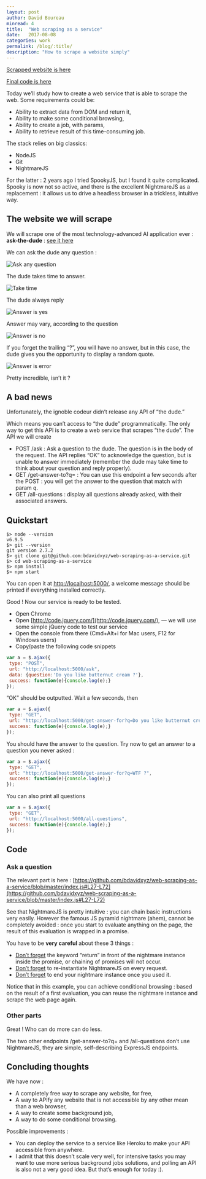 ```yaml
---
layout: post
author: David Boureau
minread: 4
title:  "Web scraping as a service"
date:   2017-08-08
categories: work
permalink: /blog/:title/
description: "How to scrape a website simply"
---
```



[Scrapped website is here](https://bdavidxyz.github.io/ask-the-dude/)

[Final code is here](https://github.com/bdavidxyz/web-scraping-as-a-service)

Today we’ll study how to create a web service that is able to scrape the web.
Some requirements could be:
- Ability to extract data from DOM and return it,
- Ability to make some conditional browsing,
- Ability to create a job, with params,
- Ability to retrieve result of this time-consuming job.

The stack relies on big classics:
- NodeJS
- Git
- NightmareJS

For the latter : 2 years ago I tried SpookyJS, but I found it quite complicated. Spooky is now not so active, and there is the excellent NightmareJS as a replacement : it allows us to drive a headless browser in a trickless, intuitive way.

## The website we will scrape

We will scrape one of the most technology-advanced AI application ever : **ask-the-dude** : [see it here](https://bdavidxyz.github.io/ask-the-dude/)


We can ask the dude any question :

![Ask any question](http://res.cloudinary.com/toutuncafe/image/upload/v1502292004/intro_nwturw.png)


The dude takes time to answer.

![Take time](http://res.cloudinary.com/toutuncafe/image/upload/v1502366616/wait_w4yho5.png)

The dude always reply

![Answer is yes](http://res.cloudinary.com/toutuncafe/image/upload/v1502291991/yes_gmmd2z.png)

Answer may vary, according to the question

![Answer is no](http://res.cloudinary.com/toutuncafe/image/upload/v1502291978/no_rvxwtv.png)

If you forget the trailing “?”, you will have no answer, but in this case, the dude gives you the opportunity to display a random quote.

![Answer is error](http://res.cloudinary.com/toutuncafe/image/upload/v1502291984/error_hzaeue.png)



Pretty incredible, isn’t it ?






## A bad news

Unfortunately, the ignoble codeur didn’t release any API of “the dude.”

Which means you can’t access to “the dude” programmatically. The only way to get this API is to create a web service that scrapes “the dude”.
The API we will create 
- POST /ask : Ask a question to the dude. The question is in the body of the request. The API replies “OK” to acknowledge the question, but is unable to answer immediately (remember the dude may take time to think about your question and reply properly).
- GET /get-answer-to?q= : You can use this endpoint a few seconds after the POST : you will get the answer to the question that match with param q.
- GET /all-questions : display all questions already asked, with their associated answers.

## Quickstart

```shell
$> node --version
v6.9.5
$> git --version
git version 2.7.2
$> git clone git@github.com:bdavidxyz/web-scraping-as-a-service.git
$> cd web-scraping-as-a-service
$> npm install
$> npm start
```


You can open it at [http://localhost:5000/](http://localhost:5000/), a welcome message should be printed if everything installed correctly.

Good ! Now our service is ready to be tested.

- Open Chrome
- Open [http://code.jquery.com/](http://code.jquery.com/), — we will use some simple jQuery code to test our service
- Open the console from there (Cmd+Alt+i for Mac users, F12 for Windows users)
- Copy/paste the following code snippets

```javascript
var a = $.ajax({
 type: "POST",
 url: "http://localhost:5000/ask",
 data: {question:'Do you like butternut cream ?'},
 success: function(e){console.log(e);}
});
```

“OK” should be outputted. Wait a few seconds, then

```javascript
var a = $.ajax({
 type: "GET",
 url: "http://localhost:5000/get-answer-for?q=Do you like butternut cream ?",
 success: function(e){console.log(e);}
});
```

You should have the answer to the question.
Try now to get an answer to a question you never asked :

```javascript
var a = $.ajax({
 type: "GET",
 url: "http://localhost:5000/get-answer-for?q=WTF ?",
 success: function(e){console.log(e);}
});
```


You can also print all questions 


```javascript
var a = $.ajax({
 type: "GET",
 url: "http://localhost:5000/all-questions",
 success: function(e){console.log(e);}
});
```



## Code

### Ask a question

The relevant part is here : [https://github.com/bdavidxyz/web-scraping-as-a-service/blob/master/index.js#L27-L72](https://github.com/bdavidxyz/web-scraping-as-a-service/blob/master/index.js#L27-L72)

See that NightmareJS is pretty intuitive : you can chain basic instructions very easily. However the famous JS pyramid nightmare (ahem), cannot be completely avoided : once you start to evaluate anything on the page, the result of this evaluation is wrapped in a promise.

You have to be **very careful** about these 3 things : 
- [Don’t forget](https://github.com/bdavidxyz/web-scraping-as-a-service/blob/master/index.js#L50) the keyword “return” in front of the nightmare instance inside the promise, or chaining of promises will not occur.
- [Don’t forget](https://github.com/bdavidxyz/web-scraping-as-a-service/blob/master/index.js#L38) to re-instantiate NightmareJS on every request.
- [Don’t forget](https://github.com/bdavidxyz/web-scraping-as-a-service/blob/master/index.js#L63) to end your nightmare instance once you used it.

Notice that in this example, you can achieve conditional browsing : based on the result of a first evaluation, you can reuse the nightmare instance and scrape the web page again.

### Other parts

Great ! Who can do more can do less.

The two other endpoints /get-answer-to?q= and /all-questions don’t use NightmareJS, they are simple, self-describing ExpressJS endpoints.


## Concluding thoughts

We have now :
- A completely free way to scrape any website, for free,
- A way to APIfy any website that is not accessible by any other mean than a web browser,
- A way to create some background job,
- A way to do some conditional browsing.

Possible improvements :
- You can deploy the service to a service like Heroku to make your API accessible from anywhere.
- I admit that this doesn’t scale very well, for intensive tasks you may want to use more serious background jobs solutions, and polling an API is also not a very good idea. But that’s enough for today :).
